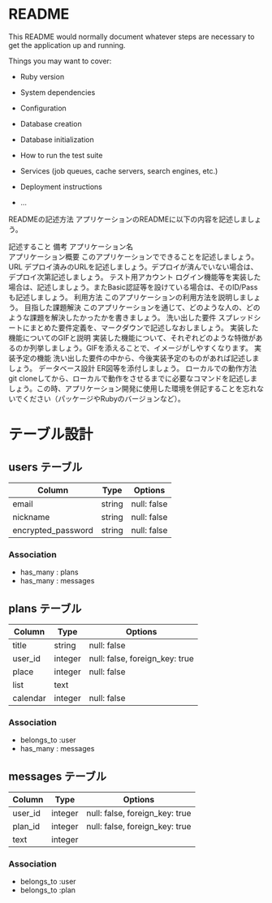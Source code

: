 # README

This README would normally document whatever steps are necessary to get the
application up and running.

Things you may want to cover:

* Ruby version

* System dependencies

* Configuration

* Database creation

* Database initialization

* How to run the test suite

* Services (job queues, cache servers, search engines, etc.)

* Deployment instructions

* ...


READMEの記述方法
アプリケーションのREADMEに以下の内容を記述しましょう。

記述すること	備考
アプリケーション名	
アプリケーション概要	このアプリケーションでできることを記述しましょう。
URL	デプロイ済みのURLを記述しましょう。デプロイが済んでいない場合は、デプロイ次第記述しましょう。
テスト用アカウント	ログイン機能等を実装した場合は、記述しましょう。またBasic認証等を設けている場合は、そのID/Passも記述しましょう。
利用方法	このアプリケーションの利用方法を説明しましょう。
目指した課題解決	このアプリケーションを通じて、どのような人の、どのような課題を解決したかったかを書きましょう。
洗い出した要件	スプレッドシートにまとめた要件定義を、マークダウンで記述しなおしましょう。
実装した機能についてのGIFと説明	実装した機能について、それぞれどのような特徴があるのか列挙しましょう。GIFを添えることで、イメージがしやすくなります。
実装予定の機能	洗い出した要件の中から、今後実装予定のものがあれば記述しましょう。
データベース設計	ER図等を添付しましょう。
ローカルでの動作方法	git cloneしてから、ローカルで動作をさせるまでに必要なコマンドを記述しましょう。この時、アプリケーション開発に使用した環境を併記することを忘れないでください（パッケージやRubyのバージョンなど）。




# テーブル設計

## users テーブル
| Column                | Type   | Options        |
| --------              | ------ | -----------    |
| email                 | string | null: false    |
| nickname              | string | null: false    |
| encrypted_password    | string | null: false    |

### Association
- has_many : plans
- has_many : messages

## plans テーブル
| Column         | Type    | Options                        |
| ------         | ------  | -----------                    |
| title          | string  | null: false                    |
| user_id        | integer | null: false, foreign_key: true |
| place          | integer | null: false                    |
| list           | text    |                                |
| calendar       | integer | null: false                    |
### Association
- belongs_to :user
- has_many : messages

## messages テーブル
| Column         | Type    | Options                        |
| ------         | ------  | -----------                    |
| user_id        | integer | null: false, foreign_key: true |
| plan_id        | integer | null: false, foreign_key: true |
| text           | integer |                                |

### Association
- belongs_to :user
- belongs_to :plan